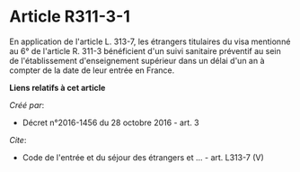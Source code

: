 # Article R311-3-1

En application de l'article L. 313-7, les étrangers titulaires du visa mentionné au 6° de l'article R. 311-3 bénéficient d'un
suivi sanitaire préventif au sein de l'établissement d'enseignement supérieur dans un délai d'un an à compter de la date de
leur entrée en France.

**Liens relatifs à cet article**

_Créé par_:

  - Décret n°2016-1456 du 28 octobre 2016 - art. 3

_Cite_:

  - Code de l'entrée et du séjour des étrangers et ... - art. L313-7 (V)
